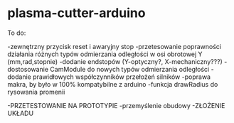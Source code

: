 # plasma-cutter-arduino

To do:

-zewnętrzny przycisk reset i awaryjny stop
-przetesowanie poprawności działania różnych typów odmierzania odległości w osi obrotowej Y (mm,rad,stopnie)
-dodanie endstopów (Y-optyczny?, X-mechaniczny???)
-dostosowanie CamModule do nowych typów odmierzania odległości
-dodanie prawidłowych współczynników przełożeń silników
-poprawa makra, by było w 100% kompatybilne z arduino
-funkcja drawRadius do rysowania promenii

-PRZETESTOWANIE NA PROTOTYPIE
-przemyślenie obudowy
-ZŁOŻENIE UKŁADU
